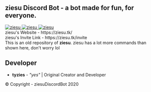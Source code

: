 <h2>ziesu Discord Bot - a bot made for fun, for everyone.</h2>
<a href="https://top.gg/bot/694178512843702362" >
  <img src="https://top.gg/api/widget/status/694178512843702362.svg" alt="ziesu" />
</a>
<a href="https://top.gg/bot/694178512843702362" >
  <img src="https://top.gg/api/widget/servers/694178512843702362.svg" alt="ziesu" />
</a>
<a href="https://top.gg/bot/694178512843702362" >
  <img src="https://top.gg/api/widget/lib/694178512843702362.svg" alt="ziesu" />
</a>
<br>
ziesu's Website - https://ziesu.tk/
<br>
ziesu's Invite Link - https://ziesu.tk/invite
<br>
This is an old repository of <strong>ziesu</strong>.
ziesu has a lot more commands than shown here, don't worry lol
<h2>Developer</h2>
<ul>
  <li><strong>tyzies</strong> - <em>"yes"</em> | Original Creator and Developer
</ul>
© Copyright - ziesuDiscordBot 2020
